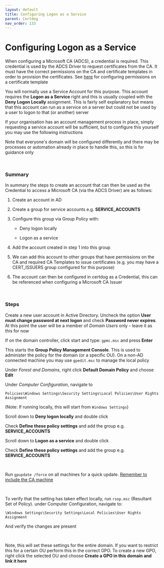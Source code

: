 ```yaml
---
layout: default
title: Configuring Logon as a Service
parent: Certdog
nav_order: 133
---
```




# Configuring Logon as a Service

  

When configuring a Microsoft CA (ADCS), a credential is required. This credential is used by the ADCS Driver to request certificates from the CA. It must have the correct permissions on the CA and certificate templates in order to provision the certificates. See [here](https://krestfield.github.io/docs/pki/setting_adcs_template_permissions.html) for configuring permissions on a certificate template  

You will normally use a Service Account for this purpose. This account requires the **Logon as a Service** right and this is usually coupled with the **Deny Logon Locally** assignment. This is fairly self explanatory but means that this account can run as a service on a server but could not be used by a user to logon to that (or another) server

If your organisation has an account management process in place, simply requesting a service account will be sufficient, but to configure this yourself you may use the following instructions  

Note that everyone's domain will be configured differently and there may be processes or automation already in place to handle this, so this is for guidance only

<br>

### Summary

In summary the steps to create an account that can then be used as the Credential to access a Microsoft CA (via the ADCS Driver) are as follows:

1. Create an account in AD
2. Create a group for service accounts e.g. **SERVICE_ACCOUNTS**
4. Configure this group via Group Policy with:

   * Deny logon locally

   * Logon as a service
5. Add the account created in step 1 into this group
5. We can add this account to other groups that have permissions on the CA and required CA Templates to issue certificates (e.g. you may have a CERT_ISSUERS group configured for this purpose)
6. The account can then be configured in certdog as a Credential, this can be referenced when configuring a Microsoft CA Issuer
<br>

### Steps

Create a new user account in Active Directory. Uncheck the option **User must change password at next logon** and check **Password never expires**. At this point the user will be a member of *Domain Users* only - leave it as this for now  

If on the domain controller, click start and type: ``gpmc.msc`` and press **Enter** 

This starts the **Group Policy Management Console**. This is used to administer the policy for the domain (or a specific OU). On a non-AD connected machine you may use ``gpedit.msc`` to manage the local policy

Under *Forest and Domains*, right click **Default Domain Policy** and choose **Edit**

Under *Computer Configuration*, navigate to

```
Policies\Windows Settings\Security Settings\Local Policies\User Rights Assignment
```

(Note: If running locally, this will start from ``Windows Settings``)

Scroll down to **Deny logon locally** and double click

Check **Define these policy settings** and add the group e.g. **SERVICE_ACCOUNTS**

Scroll down to **Logon as a service** and double click 	

Check **Define these policy settings** and add the group e.g. **SERVICE_ACCOUNTS**

<br>

Run ``gpupdate /force`` on all machines for a quick update. <u>Remember to include the CA machine</u>

<br>

To verify that the setting has taken effect locally, run ``rsop.msc`` (Resultant Set of Policy). under Computer Configuration, navigate to:

```
\Windows Settings\Security Settings\Local Policies\User Rights Assignment
```

And verify the changes are present

<br>

Note, this will set these settings for the entire domain. If you want to restrict this for a certain OU perform this in the correct GPO. To create a new GPO, right click the selected OU and choose **Create a GPO in this domain and link it here**


